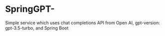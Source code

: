 # SpringGPT-
Simple service which uses chat completions API from Open AI, gpt-version: gpt-3.5-turbo, and Spring Boot
